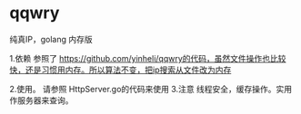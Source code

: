 # qqwry
纯真IP，golang 内存版

1.依赖
参照了 https://github.com/yinheli/qqwry的代码，虽然文件操作也比较快，还是习惯用内存。所以算法不变，把ip搜索从文件改为内存

2.使用。
  请参照 HttpServer.go的代码来使用
3.注意
  线程安全，缓存操作。实用作服务器来查询。
